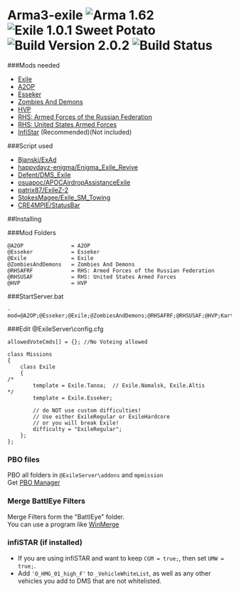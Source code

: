 # Arma3-exile ![Arma 1.62](https://img.shields.io/badge/Arma-1.62-blue.svg?style=plastic) ![Exile 1.0.1 Sweet Potato](https://img.shields.io/badge/Exile-1.0.1-C72651.svg?style=plastic) ![Build Version 2.0.2](https://img.shields.io/badge/Build_Version-2.0.2-lightgrey.svg?style=plastic) ![Build Status](https://img.shields.io/badge/Build-Passing-brightgreen.svg?style=plastic)

###Mods needed

* [Exile](http://www.exilemod.com/)
* [A2OP](http://steamcommunity.com/sharedfiles/filedetails/?id=724594534)
* [Esseker](http://steamcommunity.com/sharedfiles/filedetails/?id=498101407)
* [Zombies And Demons](http://steamcommunity.com/sharedfiles/filedetails/?id=501966277)
* [HVP](http://www.omnicidal.com/hvp)
* [RHS: Armed Forces of the Russian Federation](http://www.rhsmods.org/mod/1)
* [RHS: United States Armed Forces](http://www.rhsmods.org/mod/2)
* [InfiStar](http://infistar.de) (Recommended)(Not included)

###Script used

* [Bjanski/ExAd](https://github.com/Bjanski/ExAd)
* [happydayz-enigma/Enigma_Exile_Revive](https://github.com/happydayz-enigma/Enigma_Exile_Revive)
* [Defent/DMS_Exile](https://github.com/Defent/DMS_Exile)
* [osuapoc/APOCAirdropAssistanceExile](https://github.com/osuapoc/APOCAirdropAssistanceExile)
* [patrix87/ExileZ-2](https://github.com/patrix87/ExileZ-2)
* [StokesMagee/Exile_SM_Towing](https://github.com/StokesMagee/Exile_SM_Towing)
* [CRE4MPIE/StatusBar](https://github.com/CRE4MPIE/StatusBar)


##Installing

###Mod Folders
```
@A2OP				= A2OP
@Esseker			= Esseker
@Exile				= Exile
@ZombiesAndDemons	= Zombies And Demons
@RHSAFRF			= RHS: Armed Forces of the Russian Federation
@RHSUSAF			= RHS: United States Armed Forces
@HVP				= HVP
```

###StartServer.bat
```
-mod=@A2OP;@Esseker;@Exile;@ZombiesAndDemons;@RHSAFRF;@RHSUSAF;@HVP;Kart;Mark;Heli;expansion;
```

###Edit @ExileServer\config.cfg
```
allowedVoteCmds[] = {}; //No Voteing allowed

class Missions
{
	class Exile
	{
/*
		template = Exile.Tanoa;  // Exile.Namalsk, Exile.Altis
*/
		template = Exile.Esseker;
		
		// do NOT use custom difficulties!
		// Use either ExileRegular or ExileHardcore
		// or you will break Exile!
		difficulty = "ExileRegular";
	}; 
};
```

### PBO  files
PBO all folders in ```@ExileServer\addons``` and ```mpmission```  
Get [PBO Manager](http://www.armaholic.com/page.php?id=16369)

### Merge BattlEye Filters
Merge Filters form the "BattlEye" folder.  
You can use a program like [WinMerge](http://winmerge.org/)

### infiSTAR (if installed)
* If you are using infiSTAR and want to keep ```CGM = true;```, then set ```UMW = true;```.
* Add ```'O_HMG_01_high_F'``` to ```_VehicleWhiteList```, as well as any other vehicles you add to DMS that are not whitelisted.
